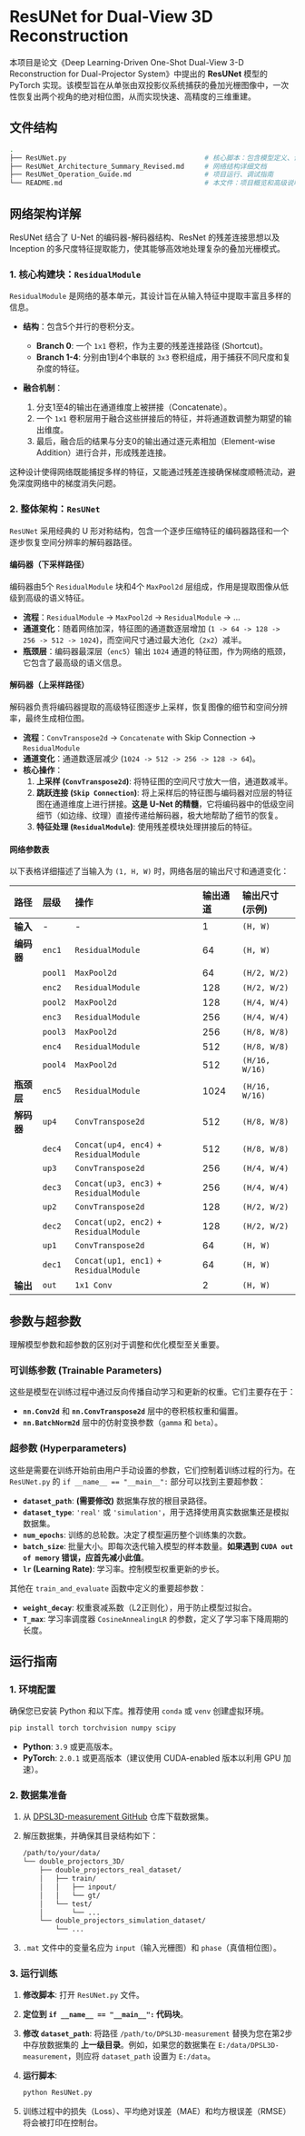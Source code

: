 # ResUNet for Dual-View 3D Reconstruction

本项目是论文《Deep Learning-Driven One-Shot Dual-View 3-D Reconstruction for Dual-Projector System》中提出的 **ResUNet** 模型的 PyTorch 实现。该模型旨在从单张由双投影仪系统捕获的叠加光栅图像中，一次性恢复出两个视角的绝对相位图，从而实现快速、高精度的三维重建。

## 文件结构

```bash
.
├── ResUNet.py                                  # 核心脚本：包含模型定义、训练和评估逻辑
├── ResUNet_Architecture_Summary_Revised.md     # 网络结构详细文档
├── ResUNet_Operation_Guide.md                  # 项目运行、调试指南
└── README.md                                   # 本文件：项目概览和高级说明
```

## 网络架构详解

ResUNet 结合了 U-Net 的编码器-解码器结构、ResNet 的残差连接思想以及 Inception 的多尺度特征提取能力，使其能够高效地处理复杂的叠加光栅模式。

### 1. 核心构建块：`ResidualModule`

`ResidualModule` 是网络的基本单元，其设计旨在从输入特征中提取丰富且多样的信息。

- **结构**：包含5个并行的卷积分支。
  - **Branch 0**: 一个 `1x1` 卷积，作为主要的残差连接路径 (Shortcut)。
  - **Branch 1-4**: 分别由1到4个串联的 `3x3` 卷积组成，用于捕获不同尺度和复杂度的特征。
- **融合机制**：

  1. 分支1至4的输出在通道维度上被拼接（Concatenate）。
  2. 一个 `1x1` 卷积层用于融合这些拼接后的特征，并将通道数调整为期望的输出维度。
  3. 最后，融合后的结果与分支0的输出通过逐元素相加（Element-wise Addition）进行合并，形成残差连接。

这种设计使得网络既能捕捉多样的特征，又能通过残差连接确保梯度顺畅流动，避免深度网络中的梯度消失问题。

### 2. 整体架构：`ResUNet`

`ResUNet` 采用经典的 U 形对称结构，包含一个逐步压缩特征的编码器路径和一个逐步恢复空间分辨率的解码器路径。

#### 编码器（下采样路径）

编码器由5个 `ResidualModule` 块和4个 `MaxPool2d` 层组成，作用是提取图像从低级到高级的语义特征。

- **流程**：`ResidualModule` → `MaxPool2d` → `ResidualModule` → ...
- **通道变化**：随着网络加深，特征图的通道数逐层增加 (`1 -> 64 -> 128 -> 256 -> 512 -> 1024`)，而空间尺寸通过最大池化（`2x2`）减半。
- **瓶颈层**：编码器最深层（`enc5`）输出 `1024` 通道的特征图，作为网络的瓶颈，它包含了最高级的语义信息。

#### 解码器（上采样路径）

解码器负责将编码器提取的高级特征图逐步上采样，恢复图像的细节和空间分辨率，最终生成相位图。

- **流程**：`ConvTranspose2d` → `Concatenate` with Skip Connection → `ResidualModule`
- **通道变化**：通道数逐层减少 (`1024 -> 512 -> 256 -> 128 -> 64`)。
- **核心操作**：
  1. **上采样 (`ConvTranspose2d`)**: 将特征图的空间尺寸放大一倍，通道数减半。
  2. **跳跃连接 (`Skip Connection`)**: 将上采样后的特征图与编码器对应层的特征图在通道维度上进行拼接。**这是 U-Net 的精髓**，它将编码器中的低级空间细节（如边缘、纹理）直接传递给解码器，极大地帮助了细节的恢复。
  3. **特征处理 (`ResidualModule`)**: 使用残差模块处理拼接后的特征。

#### 网络参数表

以下表格详细描述了当输入为 `(1, H, W)` 时，网络各层的输出尺寸和通道变化：

| 路径     | 层级       | 操作                               | 输出通道 | 输出尺寸 (示例)          |
| :------- | :--------- | :--------------------------------- | :------- | :----------------------- |
| **输入** | -          | -                                  | 1        | `(H, W)`                 |
| **编码器** | `enc1`     | `ResidualModule`                   | 64       | `(H, W)`                 |
|          | `pool1`    | `MaxPool2d`                        | 64       | `(H/2, W/2)`             |
|          | `enc2`     | `ResidualModule`                   | 128      | `(H/2, W/2)`             |
|          | `pool2`    | `MaxPool2d`                        | 128      | `(H/4, W/4)`             |
|          | `enc3`     | `ResidualModule`                   | 256      | `(H/4, W/4)`             |
|          | `pool3`    | `MaxPool2d`                        | 256      | `(H/8, W/8)`             |
|          | `enc4`     | `ResidualModule`                   | 512      | `(H/8, W/8)`             |
|          | `pool4`    | `MaxPool2d`                        | 512      | `(H/16, W/16)`           |
| **瓶颈层** | `enc5`     | `ResidualModule`                   | 1024     | `(H/16, W/16)`           |
| **解码器** | `up4`      | `ConvTranspose2d`                  | 512      | `(H/8, W/8)`             |
|          | `dec4`     | `Concat(up4, enc4)` + `ResidualModule` | 512      | `(H/8, W/8)`             |
|          | `up3`      | `ConvTranspose2d`                  | 256      | `(H/4, W/4)`             |
|          | `dec3`     | `Concat(up3, enc3)` + `ResidualModule` | 256      | `(H/4, W/4)`             |
|          | `up2`      | `ConvTranspose2d`                  | 128      | `(H/2, W/2)`             |
|          | `dec2`     | `Concat(up2, enc2)` + `ResidualModule` | 128      | `(H/2, W/2)`             |
|          | `up1`      | `ConvTranspose2d`                  | 64       | `(H, W)`                 |
|          | `dec1`     | `Concat(up1, enc1)` + `ResidualModule` | 64       | `(H, W)`                 |
| **输出** | `out`      | `1x1 Conv`                         | 2        | `(H, W)`                 |

## 参数与超参数

理解模型参数和超参数的区别对于调整和优化模型至关重要。

### 可训练参数 (Trainable Parameters)

这些是模型在训练过程中通过反向传播自动学习和更新的权重。它们主要存在于：

- **`nn.Conv2d`** 和 **`nn.ConvTranspose2d`** 层中的卷积核权重和偏置。
- **`nn.BatchNorm2d`** 层中的仿射变换参数（`gamma` 和 `beta`）。

### 超参数 (Hyperparameters)

这些是需要在训练开始前由用户手动设置的参数，它们控制着训练过程的行为。在 `ResUNet.py` 的 `if __name__ == "__main__":` 部分可以找到主要超参数：

- **`dataset_path`**: **(需要修改)** 数据集存放的根目录路径。
- **`dataset_type`**: `'real'` 或 `'simulation'`，用于选择使用真实数据集还是模拟数据集。
- **`num_epochs`**: 训练的总轮数。决定了模型遍历整个训练集的次数。
- **`batch_size`**: 批量大小。即每次迭代输入模型的样本数量。**如果遇到 `CUDA out of memory` 错误，应首先减小此值**。
- **`lr` (Learning Rate)**: 学习率。控制模型权重更新的步长。

其他在 `train_and_evaluate` 函数中定义的重要超参数：

- **`weight_decay`**: 权重衰减系数（L2正则化），用于防止模型过拟合。
- **`T_max`**: 学习率调度器 `CosineAnnealingLR` 的参数，定义了学习率下降周期的长度。

## 运行指南

### 1. 环境配置

确保您已安装 Python 和以下库。推荐使用 `conda` 或 `venv` 创建虚拟环境。

```bash
pip install torch torchvision numpy scipy
```

- **Python**: `3.9` 或更高版本。
- **PyTorch**: `2.0.1` 或更高版本（建议使用 CUDA-enabled 版本以利用 GPU 加速）。

### 2. 数据集准备

1. 从 [DPSL3D-measurement GitHub](https://github.com/LiYiMingM/DPSL3D-measurement) 仓库下载数据集。
2. 解压数据集，并确保其目录结构如下：

    ```bash
    /path/to/your/data/
    └── double_projectors_3D/
        ├── double_projectors_real_dataset/
        │   ├── train/
        │   │   ├── inpout/
        │   │   └── gt/
        │   └── test/
        │       └── ...
        └── double_projectors_simulation_dataset/
            └── ...
    ```

3. `.mat` 文件中的变量名应为 `input`（输入光栅图）和 `phase`（真值相位图）。

### 3. 运行训练

1. **修改脚本**: 打开 `ResUNet.py` 文件。
2. **定位到 `if __name__ == "__main__":` 代码块**。
3. **修改 `dataset_path`**: 将路径 `/path/to/DPSL3D-measurement` 替换为您在第2步中存放数据集的 **上一级目录**。例如，如果您的数据集在 `E:/data/DPSL3D-measurement`，则应将 `dataset_path` 设置为 `E:/data`。
4. **运行脚本**:

    ```bash
    python ResUNet.py
    ```

5. 训练过程中的损失（Loss）、平均绝对误差（MAE）和均方根误差（RMSE）将会被打印在控制台。
